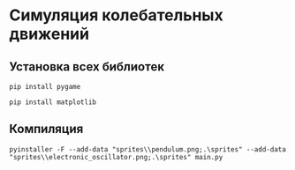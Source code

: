 # Симуляция колебательных движений

## Установка всех библиотек
`pip install pygame`

`pip install matplotlib`

## Компиляция
`pyinstaller -F --add-data "sprites\\pendulum.png;.\sprites" --add-data "sprites\\electronic_oscillator.png;.\sprites" main.py`
